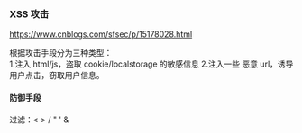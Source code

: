 ### XSS 攻击

https://www.cnblogs.com/sfsec/p/15178028.html

根据攻击手段分为三种类型：  
1.注入 html/js，盗取 cookie/localstorage 的敏感信息 2.注入一些 恶意 url，诱导用户点击，窃取用户信息。

#### 防御手段

过滤：< > / " ' &
